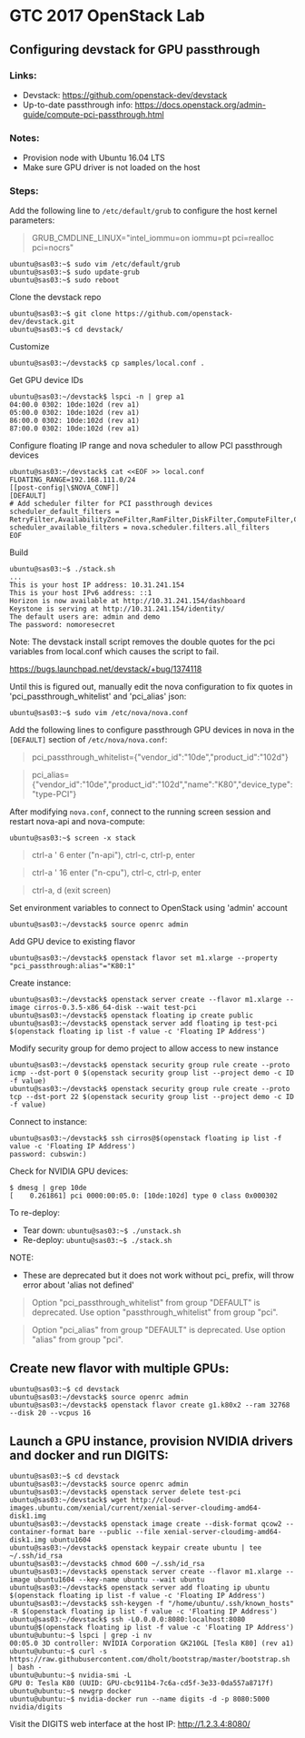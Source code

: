 # GTC 2017 OpenStack Lab

## Configuring devstack for GPU passthrough

### Links:
* Devstack: https://github.com/openstack-dev/devstack
* Up-to-date passthrough info: https://docs.openstack.org/admin-guide/compute-pci-passthrough.html

### Notes:
* Provision node with Ubuntu 16.04 LTS
* Make sure GPU driver is not loaded on the host

### Steps:

Add the following line to `/etc/default/grub` to configure the host kernel parameters: 

> GRUB_CMDLINE_LINUX="intel_iommu=on iommu=pt pci=realloc pci=nocrs"

```
ubuntu@sas03:~$ sudo vim /etc/default/grub
ubuntu@sas03:~$ sudo update-grub
ubuntu@sas03:~$ sudo reboot
```

Clone the devstack repo

```
ubuntu@sas03:~$ git clone https://github.com/openstack-dev/devstack.git
ubuntu@sas03:~$ cd devstack/
```

Customize

```
ubuntu@sas03:~/devstack$ cp samples/local.conf .
```

Get GPU device IDs

```
ubuntu@sas03:~/devstack$ lspci -n | grep a1
04:00.0 0302: 10de:102d (rev a1)
05:00.0 0302: 10de:102d (rev a1)
86:00.0 0302: 10de:102d (rev a1)
87:00.0 0302: 10de:102d (rev a1)
```

Configure floating IP range and nova scheduler to allow PCI passthrough devices

```
ubuntu@sas03:~/devstack$ cat <<EOF >> local.conf
FLOATING_RANGE=192.168.111.0/24
[[post-config|\$NOVA_CONF]]
[DEFAULT]
# Add scheduler filter for PCI passthrough devices
scheduler_default_filters = RetryFilter,AvailabilityZoneFilter,RamFilter,DiskFilter,ComputeFilter,ComputeCapabilitiesFilter,ImagePropertiesFilter,ServerGroupAntiAffinityFilter,ServerGroupAffinityFilter,SameHostFilter,DifferentHostFilter,PciPassthroughFilter
scheduler_available_filters = nova.scheduler.filters.all_filters
EOF
```

Build

```
ubuntu@sas03:~$ ./stack.sh
...
This is your host IP address: 10.31.241.154
This is your host IPv6 address: ::1
Horizon is now available at http://10.31.241.154/dashboard
Keystone is serving at http://10.31.241.154/identity/
The default users are: admin and demo
The password: nomoresecret
```

Note:
The devstack install script removes the double quotes for the pci variables from local.conf which causes the script to fail.

https://bugs.launchpad.net/devstack/+bug/1374118

Until this is figured out, manually edit the nova configuration to fix quotes in 'pci_passthrough_whitelist' and 'pci_alias' json:

```
ubuntu@sas03:~$ sudo vim /etc/nova/nova.conf
```

Add the following lines to configure passthrough GPU devices in nova in the `[DEFAULT]` section of `/etc/nova/nova.conf`:

> pci_passthrough_whitelist={"vendor_id":"10de","product_id":"102d"}

> pci_alias={"vendor_id":"10de","product_id":"102d","name":"K80","device_type":"type-PCI"}

After modifying `nova.conf`, connect to the running screen session and restart nova-api and nova-compute:

```
ubuntu@sas03:~$ screen -x stack
```

> ctrl-a ' 6 enter ("n-api"), ctrl-c, ctrl-p, enter

> ctrl-a ' 16 enter ("n-cpu"), ctrl-c, ctrl-p, enter

> ctrl-a, d (exit screen)

Set environment variables to connect to OpenStack using 'admin' account

```
ubuntu@sas03:~/devstack$ source openrc admin
```

Add GPU device to existing flavor

```
ubuntu@sas03:~/devstack$ openstack flavor set m1.xlarge --property "pci_passthrough:alias"="K80:1"
```

Create instance:

```
ubuntu@sas03:~/devstack$ openstack server create --flavor m1.xlarge --image cirros-0.3.5-x86_64-disk --wait test-pci
ubuntu@sas03:~/devstack$ openstack floating ip create public
ubuntu@sas03:~/devstack$ openstack server add floating ip test-pci $(openstack floating ip list -f value -c 'Floating IP Address')
```

Modify security group for demo project to allow access to new instance

```
ubuntu@sas03:~/devstack$ openstack security group rule create --proto icmp --dst-port 0 $(openstack security group list --project demo -c ID -f value)
ubuntu@sas03:~/devstack$ openstack security group rule create --proto tcp --dst-port 22 $(openstack security group list --project demo -c ID -f value)
```

Connect to instance:

```
ubuntu@sas03:~/devstack$ ssh cirros@$(openstack floating ip list -f value -c 'Floating IP Address')
password: cubswin:)
```

Check for NVIDIA GPU devices:

```
$ dmesg | grep 10de
[    0.261861] pci 0000:00:05.0: [10de:102d] type 0 class 0x000302
```

To re-deploy:

* Tear down: `ubuntu@sas03:~$ ./unstack.sh`
* Re-deploy: `ubuntu@sas03:~$ ./stack.sh`

NOTE:

* These are deprecated but it does not work without pci_ prefix, will throw error about 'alias not defined'

> Option "pci_passthrough_whitelist" from group "DEFAULT" is deprecated. Use option "passthrough_whitelist" from group "pci".

> Option "pci_alias" from group "DEFAULT" is deprecated. Use option "alias" from group "pci".

## Create new flavor with multiple GPUs:

```
ubuntu@sas03:~$ cd devstack
ubuntu@sas03:~/devstack$ source openrc admin
ubuntu@sas03:~/devstack$ openstack flavor create g1.k80x2 --ram 32768 --disk 20 --vcpus 16
```

## Launch a GPU instance, provision NVIDIA drivers and docker and run DIGITS:

```
ubuntu@sas03:~$ cd devstack
ubuntu@sas03:~/devstack$ source openrc admin
ubuntu@sas03:~/devstack$ openstack server delete test-pci
ubuntu@sas03:~/devstack$ wget http://cloud-images.ubuntu.com/xenial/current/xenial-server-cloudimg-amd64-disk1.img
ubuntu@sas03:~/devstack$ openstack image create --disk-format qcow2 --container-format bare --public --file xenial-server-cloudimg-amd64-disk1.img ubuntu1604
ubuntu@sas03:~/devstack$ openstack keypair create ubuntu | tee ~/.ssh/id_rsa
ubuntu@sas03:~/devstack$ chmod 600 ~/.ssh/id_rsa
ubuntu@sas03:~/devstack$ openstack server create --flavor m1.xlarge --image ubuntu1604 --key-name ubuntu --wait ubuntu
ubuntu@sas03:~/devstack$ openstack server add floating ip ubuntu $(openstack floating ip list -f value -c 'Floating IP Address')
ubuntu@sas03:~/devstack$ ssh-keygen -f "/home/ubuntu/.ssh/known_hosts" -R $(openstack floating ip list -f value -c 'Floating IP Address')
ubuntu@sas03:~/devstack$ ssh -L0.0.0.0:8080:localhost:8080 ubuntu@$(openstack floating ip list -f value -c 'Floating IP Address')
ubuntu@ubuntu:~$ lspci | grep -i nv
00:05.0 3D controller: NVIDIA Corporation GK210GL [Tesla K80] (rev a1)
ubuntu@ubuntu:~$ curl -s https://raw.githubusercontent.com/dholt/bootstrap/master/bootstrap.sh | bash -
ubuntu@ubuntu:~$ nvidia-smi -L
GPU 0: Tesla K80 (UUID: GPU-cbc911b4-7c6a-cd5f-3e33-0da557a8717f)
ubuntu@ubuntu:~$ newgrp docker
ubuntu@ubuntu:~$ nvidia-docker run --name digits -d -p 8080:5000 nvidia/digits
```

Visit the DIGITS web interface at the host IP: http://1.2.3.4:8080/


